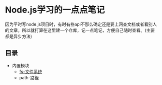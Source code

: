 # Node.js学习的一点点笔记
因为平时写node.js项目时，有时有些api不那么确定还是要上网查文档或者看别人的文章。所以就打算在这里建一个仓库，记一点笔记，方便自己随时查看。(主要都是异步方法)
## 目录
* 内置模块
  * [fs-文件系统](内置模块/fs.md)
  * path-路径
